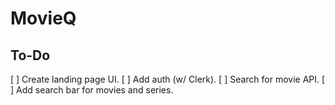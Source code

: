 # MovieQ

## To-Do
[ ] Create landing page UI.
[ ] Add auth (w/ Clerk).
[ ] Search for movie API.
[ ] Add search bar for movies and series.